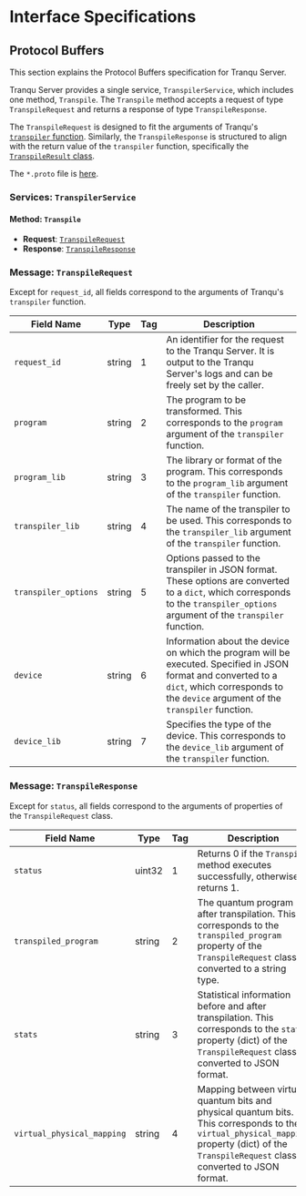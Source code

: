 # Interface Specifications

## Protocol Buffers

This section explains the Protocol Buffers specification for Tranqu Server.

Tranqu Server provides a single service, `TranspilerService`, which includes one method, `Transpile`. The `Transpile` method accepts a request of type `TranspileRequest` and returns a response of type `TranspileResponse`.

The `TranspileRequest` is designed to fit the arguments of Tranqu's [`transpiler` function](https://tranqu.readthedocs.io/stable/reference/tranqu/tranqu/#tranqu.tranqu.Tranqu.transpile). Similarly, the `TranspileResponse` is structured to align with the return value of the `transpiler` function, specifically the [`TranspileResult` class](https://tranqu.readthedocs.io/stable/reference/tranqu/transpile_result/#tranqu.transpile_result.TranspileResult).

The `*.proto` file is [here](https://github.com/oqtopus-team/tranqu-server/tree/main/spec/proto).

### Services: `TranspilerService`

#### Method: `Transpile`

- **Request**: [`TranspileRequest`](#message-transpilerequest)
- **Response**: [`TranspileResponse`](#message-transpileresponse)

### Message: `TranspileRequest`

Except for `request_id`, all fields correspond to the arguments of Tranqu's `transpiler` function.

| Field Name           | Type   | Tag | Description |
|----------------------|--------|-----|-------------|
| `request_id`         | string | 1   | An identifier for the request to the Tranqu Server. It is output to the Tranqu Server's logs and can be freely set by the caller. |
| `program`            | string | 2   | The program to be transformed. This corresponds to the `program` argument of the `transpiler` function. |
| `program_lib`        | string | 3   | The library or format of the program. This corresponds to the `program_lib` argument of the `transpiler` function. |
| `transpiler_lib`     | string | 4   | The name of the transpiler to be used. This corresponds to the `transpiler_lib` argument of the `transpiler` function. |
| `transpiler_options` | string | 5   | Options passed to the transpiler in JSON format. These options are converted to a `dict`, which corresponds to the `transpiler_options` argument of the `transpiler` function. |
| `device`             | string | 6   | Information about the device on which the program will be executed. Specified in JSON format and converted to a `dict`, which corresponds to the `device` argument of the `transpiler` function. |
| `device_lib`         | string | 7   | Specifies the type of the device. This corresponds to the `device_lib` argument of the `transpiler` function. |

### Message: `TranspileResponse`

Except for `status`, all fields correspond to the arguments of properties of the `TranspileRequest` class.

| Field Name                 | Type   | Tag | Description |
|----------------------------|--------|-----|-------------|
| `status`                   | uint32 | 1   | Returns 0 if the `Transpile` method executes successfully, otherwise returns 1. |
| `transpiled_program`       | string | 2   | The quantum program after transpilation. This corresponds to the `transpiled_program` property of the `TranspileRequest` class, converted to a string type. |
| `stats`                    | string | 3   | Statistical information before and after transpilation. This corresponds to the `stats` property (dict) of the `TranspileRequest` class, converted to JSON format. |
| `virtual_physical_mapping` | string | 4   | Mapping between virtual quantum bits and physical quantum bits. This corresponds to the `virtual_physical_mapping` property (dict) of the `TranspileRequest` class, converted to JSON format. |
